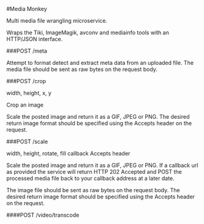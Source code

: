 #Media Monkey

Multi media file wrangling microservice.

Wraps the Tiki, ImageMagik, avconv and mediainfo tools with an HTTP/JSON interface.


###POST /meta

Attempt to format detect and extract meta data from an uploaded file.
The media file should be sent as raw bytes on the request body.

###POST /crop

width, height, x, y

Crop an image

Scale the posted image and return it as a GIF, JPEG or PNG.
The desired return image format should be specified using the Accepts header on the request.


###POST /scale

width, height, rotate, fill
callback
Accepts header

Scale the posted image and return it as a GIF, JPEG or PNG.
If a callback url as provided the service will return HTTP 202 Accepted and POST the processed media file back to your callback address at a later date.

The image file should be sent as raw bytes on the request body.
The desired return image format should be specified using the Accepts header on the request.

####POST /video/transcode
